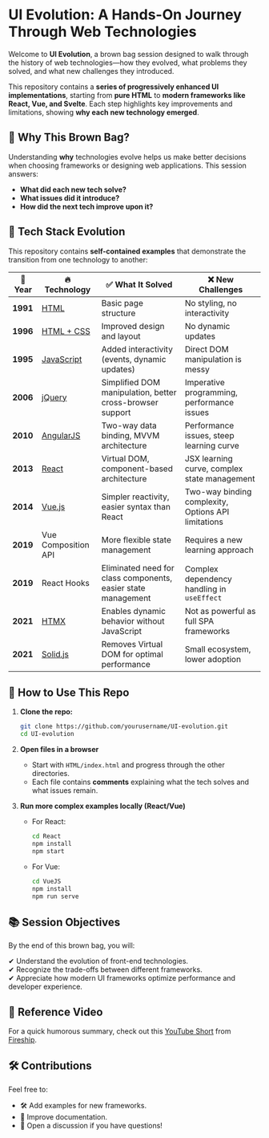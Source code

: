 


# UI Evolution: A Hands-On Journey Through Web Technologies

Welcome to **UI Evolution**, a brown bag session designed to walk through the history of web technologies—how they evolved, what problems they solved, and what new challenges they introduced.

This repository contains a **series of progressively enhanced UI implementations**, starting from **pure HTML** to **modern frameworks like React, Vue, and Svelte**. Each step highlights key improvements and limitations, showing **why each new technology emerged**.

## 📌 Why This Brown Bag?
Understanding **why** technologies evolve helps us make better decisions when choosing frameworks or designing web applications. This session answers:
- **What did each new tech solve?**
- **What issues did it introduce?**
- **How did the next tech improve upon it?**

## 🚀 Tech Stack Evolution
This repository contains **self-contained examples** that demonstrate the transition from one technology to another:

| 📆 Year | 🔥 Technology | ✅ What It Solved | ❌ New Challenges |
|--------|--------------|----------------|----------------|
| **1991** | [HTML](./HTML/index.html) | Basic page structure | No styling, no interactivity |
| **1996** | [HTML + CSS](./HTML_CSS/index.html) | Improved design and layout | No dynamic updates |
| **1995** | [JavaScript](./JS/index.html) | Added interactivity (events, dynamic updates) | Direct DOM manipulation is messy |
| **2006** | [jQuery](./JQuery/index.html) | Simplified DOM manipulation, better cross-browser support | Imperative programming, performance issues |
| **2010** | [AngularJS](./AngularJS/index.html) | Two-way data binding, MVVM architecture | Performance issues, steep learning curve |
| **2013** | [React](./React/index.html) | Virtual DOM, component-based architecture | JSX learning curve, complex state management |
| **2014** | [Vue.js](./VueJS/index.html) | Simpler reactivity, easier syntax than React | Two-way binding complexity, Options API limitations |
| **2019** | Vue Composition API | More flexible state management | Requires a new learning approach |
| **2019** | React Hooks | Eliminated need for class components, easier state management | Complex dependency handling in `useEffect` |
| **2021** | [HTMX](./HTMX/index.html) | Enables dynamic behavior without JavaScript | Not as powerful as full SPA frameworks |
| **2021** | [Solid.js](./Solid/index.html) | Removes Virtual DOM for optimal performance | Small ecosystem, lower adoption |

## 🎯 How to Use This Repo
1. **Clone the repo:**
   ```bash
   git clone https://github.com/yourusername/UI-evolution.git
   cd UI-evolution
   ```
2. **Open files in a browser**  
   - Start with `HTML/index.html` and progress through the other directories.
   - Each file contains **comments** explaining what the tech solves and what issues remain.

3. **Run more complex examples locally (React/Vue)**  
   - For React:
     ```bash
     cd React
     npm install
     npm start
     ```
   - For Vue:
     ```bash
     cd VueJS
     npm install
     npm run serve
     ```

## 📚 Session Objectives
By the end of this brown bag, you will:

✔ Understand the evolution of front-end technologies.  
✔ Recognize the trade-offs between different frameworks.  
✔ Appreciate how modern UI frameworks optimize performance and developer experience.

## 🎥 Reference Video
For a quick humorous summary, check out this [YouTube Short](https://www.youtube.com/shorts/aXcuz6fn8_w) from [Fireship](https://www.youtube.com/@Fireship).

## 🛠 Contributions
Feel free to:
- 🛠 Add examples for new frameworks.
- 📝 Improve documentation.
- 📩 Open a discussion if you have questions!

